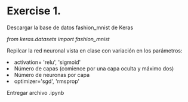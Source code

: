 <h1> Exercise 1. </h1>

Descargar la base de datos fashion_mnist de Keras

*from keras.datasets import fashion_mnist*

Repilcar la red neuronal vista en clase con variación en los parámetros: 
<li> activation= 'relu', 'sigmoid'
<li> Número de capas (comience por una capa oculta y máximo dos)
<li> Número de neuronas por capa
<li> optimizer='sgd', 'rmsprop'
  
  Entregar archivo .ipynb




